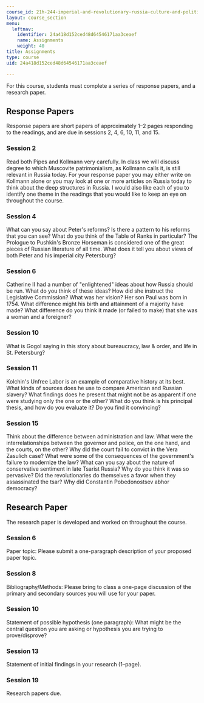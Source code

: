 ```yaml
---
course_id: 21h-244-imperial-and-revolutionary-russia-culture-and-politics-1700-1917-fall-2012
layout: course_section
menu:
  leftnav:
    identifier: 24a418d152ced48d64546171aa3ceaef
    name: Assignments
    weight: 40
title: Assignments
type: course
uid: 24a418d152ced48d64546171aa3ceaef

---
```


For this course, students must complete a series of response papers, and a research paper.

Response Papers
---------------

Response papers are short papers of approximately 1–2 pages responding to the readings, and are due in sessions 2, 4, 6, 10, 11, and 15.

### Session 2

Read both Pipes and Kollmann very carefully. In class we will discuss degree to which Muscovite patrimonialism, as Kollmann calls it, is still relevant in Russia today. For your response paper you may either write on Kollmann alone or you may look at one or more articles on Russia today to think about the deep structures in Russia. I would also like each of you to identify one theme in the readings that you would like to keep an eye on throughout the course.

### Session 4

What can you say about Peter's reforms? Is there a pattern to his reforms that you can see? What do you think of the Table of Ranks in particular? The Prologue to Pushkin's Bronze Horseman is considered one of the great pieces of Russian literature of all time. What does it tell you about views of both Peter and his imperial city Petersburg?

### Session 6

Catherine II had a number of "enlightened" ideas about how Russia should be run. What do you think of these ideas? How did she instruct the Legislative Commission? What was her vision? Her son Paul was born in 1754. What difference might his birth and attainment of a majority have made? What difference do you think it made (or failed to make) that she was a woman and a foreigner?

### Session 10

What is Gogol saying in this story about bureaucracy, law & order, and life in St. Petersburg?

### Session 11

Kolchin's Unfree Labor is an example of comparative history at its best. What kinds of sources does he use to compare American and Russian slavery? What findings does he present that might not be as apparent if one were studying only the one or the other? What do you think is his principal thesis, and how do you evaluate it? Do you find it convincing?

### Session 15

Think about the difference between administration and law. What were the interrelationships between the governor and police, on the one hand, and the courts, on the other? Why did the court fail to convict in the Vera Zasulich case? What were some of the consequences of the government's failure to modernize the law? What can you say about the nature of conservative sentiment in late Tsarist Russia? Why do you think it was so pervasive? Did the revolutionaries do themselves a favor when they assassinated the tsar? Why did Constantin Pobedonostsev abhor democracy?

Research Paper
--------------

The research paper is developed and worked on throughout the course.

### Session 6

Paper topic: Please submit a one-paragraph description of your proposed paper topic.

### Session 8

Bibliography/Methods: Please bring to class a one-page discussion of the primary and secondary sources you will use for your paper.

### Session 10

Statement of possible hypothesis (one paragraph): What might be the central question you are asking or hypothesis you are trying to prove/disprove?

### Session 13

Statement of initial findings in your research (1–page).

### Session 19

Research papers due.
